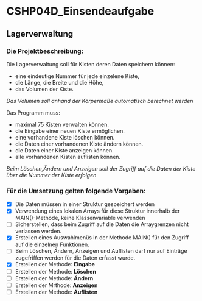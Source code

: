 # CSHP04D_Einsendeaufgabe
## Lagerverwaltung

### Die Projektbeschreibung:

Die Lagerverwaltung soll für Kisten deren Daten speichern können:
* eine eindeutige Nummer für jede einzelene Kiste,
* die Länge, die Breite und die Höhe,
* das Volumen der Kiste.

*Das Volumen soll anhand der Körpermaße automatisch berechnet werden*

Das Programm muss:
* maximal 75 Kisten verwalten können.
* die Eingabe einer neuen Kiste ermöglichen.
* eine vorhandene Kiste löschen können.
* die Daten einer vorhandenen Kiste ändern können.
* die Daten einer Kiste anzeigen können.
* alle vorhandenen Kisten auflisten können.

*Beim Löschen,Ändern und Anzeigen soll der Zugriff auf die Daten der Kiste über die Nummer der Kiste erfolgen*

### Für die Umsetzung gelten folgende Vorgaben:
- [x] Die Daten müssen in einer Struktur gespeichert werden
- [x] Verwendung eines lokalen Arrays für diese Struktur innerhalb der MAIN()-Methode, keine Klassenvariable verwenden
- [ ] Sicherstellen, dass beim Zugriff auf die Daten die Arraygrenzen nicht verlassen werden.
- [x] Erstellen eines Auswahlmenüs in der Methode MAIN() für den Zugriff auf die einzelnen Funktionen.
- [ ] Beim Löschen, Ändern, Anzeigen und Auflisten darf nur auf Einträge zugefriffen werden für die Daten erfasst wurde.
- [x] Erstellen der Methode: **Eingabe**
- [ ] Erstellen der Methode: **Löschen**
- [ ] Erstellen der Methode: **Ändern**
- [ ] Erstellen der Mrthode: **Anzeigen**
- [ ] Erstellen der Methode: **Auflisten**  
